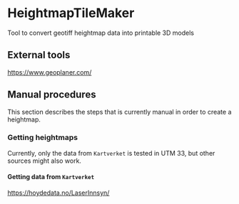 # HeightmapTileMaker
Tool to convert geotiff heightmap data into printable 3D models

## External tools
https://www.geoplaner.com/

## Manual procedures
This section describes the steps that is currently manual in order to create a heightmap.

### Getting heightmaps
Currently, only the data from `Kartverket` is tested in UTM 33,
but other sources might also work.

#### Getting data from `Kartverket`
https://hoydedata.no/LaserInnsyn/ 
